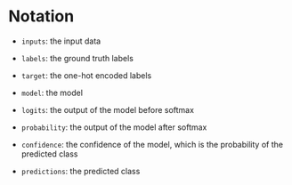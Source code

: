# Notation


- `inputs`: the input data
- `labels`: the ground truth labels
- `target`: the one-hot encoded labels

- `model`: the model

- `logits`: the output of the model before softmax
- `probability`: the output of the model after softmax
- `confidence`: the confidence of the model, which is the probability of the predicted class
- `predictions`: the predicted class
